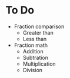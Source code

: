 # To Do

* Fraction comparison
    * Greater than
    * Less than
* Fraction math
    * Addition
    * Subtration
    * Multiplication
    * Division
